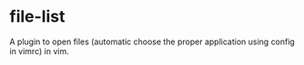 file-list
=========

A plugin to open files (automatic choose the proper application using config in vimrc) in vim.
